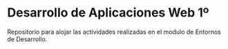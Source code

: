 # Desarrollo de Aplicaciones Web 1º

Repositorio para alojar las actividades realizadas en el modulo de Entornos de Desarrollo.


